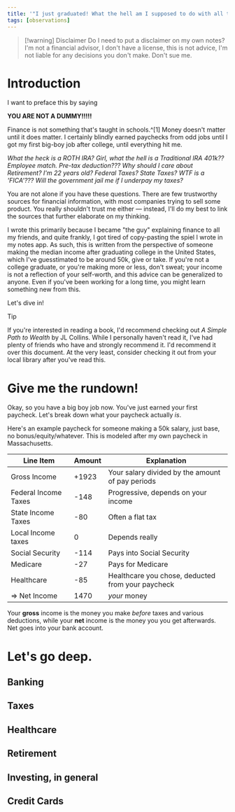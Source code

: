 ```yaml
---
title: '"I just graduated! What the hell am I supposed to do with all this money?"'
tags: [observations]
---
```


> [!warning] Disclaimer
> Do I need to put a disclaimer on my own notes? I'm not a financial advisor, I don't have a license, this is not advice, I'm not liable for any decisions you don't make. Don't sue me.

# Introduction

I want to preface this by saying

**YOU ARE NOT A DUMMY!!!!!**

Finance is not something that's taught in schools.^[1] Money doesn't matter until it does matter. I certainly blindly earned paychecks from odd jobs until I got my first big-boy job after college, until everything hit me.

_What the heck is a ROTH IRA?_
_Girl, what the hell is a Traditional IRA_
_401k?? Employee match. Pre-tax deduction???_
_Why should I care about Retirement? I'm 22 years old?_
_Federal Taxes? State Taxes? WTF is a 'FICA'???_
_Will the government jail me if I underpay my taxes?_

You are not alone if you have these questions. There are few trustworthy sources for financial information, with most companies trying to sell some product. You really shouldn't trust me either — instead, I'll do my best to link the sources that further elaborate on my thinking.

I wrote this primarily because I became "the guy" explaining finance to all my friends, and quite frankly, I got tired of copy-pasting the spiel I wrote in my notes app. As such, this is written from the perspective of someone making the median income after graduating college in the United States, which I've guesstimated to be around 50k, give or take. If you're not a college graduate, or you're making more or less, don't sweat; your income is not a reflection of your self-worth, and this advice can be generalized to anyone. Even if you've been working for a long time, you might learn something new from this.

Let's dive in!

> [!tip]
> If you're interested in reading a book, I'd recommend checking out _A Simple Path to Wealth_ by JL Collins. While I personally haven't read it, I've had plenty of friends who have and strongly recommend it. I'd recommend it over this document. At the very least, consider checking it out from your local library after you've read this.

# Give me the rundown!

Okay, so you have a big boy job now. You've just earned your first paycheck. Let's break down what your paycheck actually _is_.

Here's an example paycheck for someone making a 50k salary, just base, no bonus/equity/whatever. This is modeled after my own paycheck in Massachusetts.

| Line Item            | Amount | Explanation                                       |
| -------------------- | ------ | ------------------------------------------------- |
| Gross Income         | +1923  | Your salary divided by the amount of pay periods  |
| Federal Income Taxes | -148   | Progressive, depends on your income               |
| State Income Taxes   | -80    | Often a flat tax                                  |
| Local Income taxes   | 0      | Depends really                                    |
| Social Security      | -114   | Pays into Social Security                         |
| Medicare             | -27    | Pays for Medicare                                 |
| Healthcare           | -85    | Healthcare you chose, deducted from your paycheck |
| => Net Income        | 1470   | _your_ money                                      |

Your **gross** income is the money you make _before_ taxes and various deductions, while your **net** income is the money you you get afterwards. Net goes into your bank account.

# Let's go deep.

## Banking

## Taxes

## Healthcare

## Retirement

## Investing, in general

## Credit Cards

[^1]: And I don't want to hear the "oh, it should've been taught in school", face it, you and I would've both slept through it.
